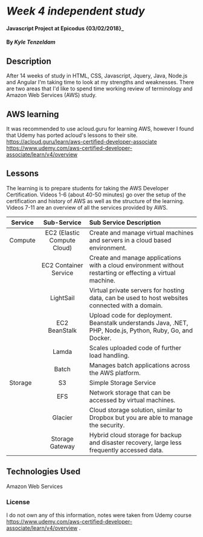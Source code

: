 # _Week 4 independent study_

#### Javascript Project at Epicodus {03/02/2018}_


#### By _**Kyle Tenzeldam**_

## Description
After 14 weeks of study in HTML, CSS, Javascript, Jquery, Java, Node.js and Angular I'm taking time to look at my strengths and weaknesses.
There are two areas that I'd like to spend time working review of terminology and Amazon Web Services (AWS) study.

## AWS learning
It was recommended to use acloud.guru for learning AWS, however I found that Udemy has ported acloud's lessons to their site.
https://acloud.guru/learn/aws-certified-developer-associate
https://www.udemy.com/aws-certified-developer-associate/learn/v4/overview

## Lessons
The learning is to prepare students for taking the AWS Developer Certification.
Videos 1-6 (about 40-50 minutes) go over the setup of the certification and history of AWS as well as the structure of the learning.
Videos 7-11 are an overview of all the services provided by AWS.



|Service|Sub-Service|Sub Service Description|
| ------------- |:-------------:| :----- |
|Compute|EC2 (Elastic Compute Cloud)|Create and manage virtual machines and servers in a cloud based environment.|
| |EC2 Container Service| Create and manage applications with a cloud environment without restarting or effecting a virtual machine.|
| |LightSail|Virtual private servers for hosting data, can be used to host websites connected with a domain.|
| |EC2 BeanStalk|Upload code for deployment.  Beanstalk understands Java, .NET, PHP, Node.js, Python, Ruby, Go, and Docker.|
| |Lamda|Scales uploaded code of further load handling.|
| |Batch|Manages batch applications across the AWS platform.|
|Storage|S3|Simple Storage Service|
| |EFS|Network storage that can be accessed by virtual machines.|
| |Glacier|Cloud storage solution, similar to Dropbox but you are able to manage the security.|
| |Storage Gateway|Hybrid cloud storage for backup and disaster recovery, large less frequently accessed data.|

## Technologies Used
Amazon Web Services

### License
I do not own any of this information, notes were taken from Udemy course https://www.udemy.com/aws-certified-developer-associate/learn/v4/overview
.
